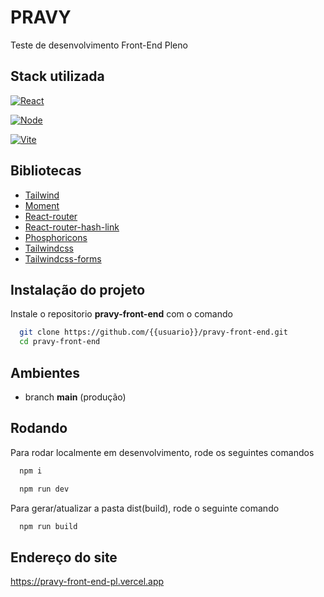 # PRAVY

Teste de desenvolvimento Front-End Pleno


## Stack utilizada

[![React](https://img.shields.io/badge/React-^18.2.0-61DAFB?style=for-the-badge&logo=react&logoColor=white&labelColor=111)](https://pt-br.legacy.reactjs.org/)

[![Node](https://img.shields.io/badge/Node.js-v20.10.0-43853D?style=for-the-badge&logo=node.js&logoColor=white&labelColor=111)](https://nodejs.org/en/download)

[![Vite](https://img.shields.io/badge/Vite-^4.4.5-FF9A00?style=for-the-badge&&logoColor=white&labelColor=111)](https://vitejs.dev/)


## Bibliotecas

- [Tailwind](https://tailwindcss.com/)
- [Moment](https://momentjs.com/)
- [React-router](https://www.npmjs.com/package/react-router)
- [React-router-hash-link](https://www.npmjs.com/package/react-router-hash-link)
- [Phosphoricons](https://www.npmjs.com/package/phosphor-icons)
- [Tailwindcss](https://tailwindcss.com/docs/guides/vite)
- [Tailwindcss-forms](https://github.com/tailwindlabs/tailwindcss-forms)


## Instalação do projeto

Instale o repositorio **pravy-front-end** com o comando

```bash
  git clone https://github.com/{{usuario}}/pravy-front-end.git
  cd pravy-front-end
```

## Ambientes

- branch **main** (produção)


## Rodando

Para rodar localmente em desenvolvimento, rode os seguintes comandos

```bash
  npm i
```

```bash
  npm run dev
```

Para gerar/atualizar a pasta dist(build), rode o seguinte comando

```bash
  npm run build
```


## Endereço do site

https://pravy-front-end-pl.vercel.app
